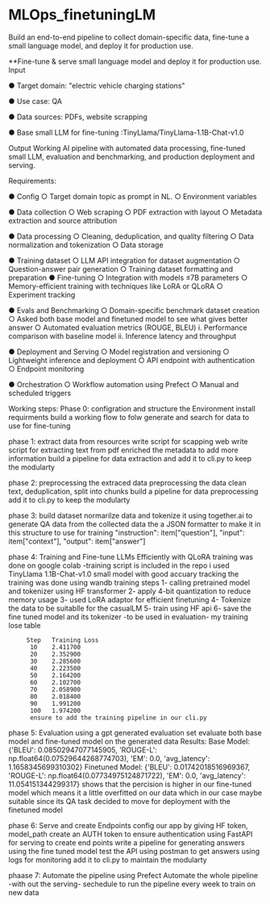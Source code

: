 # MLOps_finetuningLM
Build an end-to-end pipeline to collect domain-specific data, fine-tune a small language model, and deploy it for production use.

**Fine-tune & serve small language model and deploy it for production use.
Input

● Target domain: "electric vehicle charging stations"

● Use case: QA

● Data sources: PDFs, website scrapping

● Base small LLM for fine-tuning :TinyLlama/TinyLlama-1.1B-Chat-v1.0

Output
Working AI pipeline with automated data processing, fine-tuned small LLM, evaluation and
benchmarking, and production deployment and serving.

Requirements:

● Config
    ○ Target domain topic as prompt in NL.
    ○ Environment variables

● Data collection
    ○ Web scraping
    ○ PDF extraction with layout
    ○ Metadata extraction and source attribution

● Data processing
    ○ Cleaning, deduplication, and quality filtering
    ○ Data normalization and tokenization
    ○ Data storage

● Training dataset
    ○ LLM API integration for dataset augmentation
    ○ Question-answer pair generation
    ○ Training dataset formatting and preparation
    ● Fine-tuning
    ○ Integration with models ≤7B parameters
    ○ Memory-efficient training with techniques like LoRA or QLoRA
    ○ Experiment tracking

● Evals and Benchmarking
    ○ Domain-specific benchmark dataset creation 
    ○ Asked both base model and finetuned model to see what gives better answer 
    ○ Automated evaluation metrics (ROUGE, BLEU)
        i. Performance comparison with baseline model
        ii. Inference latency and throughput

● Deployment and Serving
    ○ Model registration and versioning
    ○ Lightweight inference and deployment
    ○ API endpoint with authentication
    ○ Endpoint monitoring

● Orchestration
    ○ Workflow automation using Prefect
    ○ Manual and scheduled triggers


Working steps:
Phase 0: configration and structure the Environment 
         install requirments 
         build a working flow to folw 
         generate and search for data to use for fine-tuning 

phase 1: extract data from resources 
          write script for scapping web 
          write script for extracting text from pdf
          enriched the metadata to add more information 
          build a pipeline for data extraction
          and add it to cli.py to keep the modularty 

phase 2: preprocessing the extraced data
         preprocessing the data clean text, deduplication, 
         split into chunks
         build a pipeline for data preprocessing
        add it to cli.py to keep the modularty 

phase 3: build dataset
         normarilze data and tokenize it 
         using together.ai to generate QA data from the collected data
         the a JSON formatter to make it in this structure to use for training 
                "instruction": item["question"],
                "input": item["context"],
                "output": item["answer"]

                

phase 4: Training and Fine-tune LLMs Efficiently with QLoRA
         training was done on google colab -training script is included in the repo
         i used TinyLlama 1.1B-Chat-v1.0 small model with good accuary
         tracking the training was done using wandb
         training steps 
         1- calling pretrained model and tokenizer using HF transformer
         2- apply 4-bit quantization to reduce memory usage
         3- used LoRA adaptor for efficient finetuning
         4- Tokenize the data to be suitablle for the casualLM
         5- train using HF api 
         6- save the fine tuned model and its tokenizer -to be used in evaluation-
         my training lose table 
         
         Step	Training Loss
          10	2.411700
          20	2.352900
          30	2.285600
          40	2.223500
          50	2.164200
          60	2.102700
          70	2.058900
          80	2.018400
          90	1.991200
          100	1.974200
          ensure to add the training pipeline in our cli.py 

phase 5: Evaluation 
         using a gpt generated evaluation set
         evaluate both base model and fine-tuned model on the generated data
         Results:
            Base Model: {'BLEU': 0.08502947077145905, 'ROUGE-L': np.float64(0.07529644268774703), 
            'EM': 0.0, 'avg_latency': 1.1658345699310302}
            Finetuned Model: {'BLEU': 0.01742018516969367, 'ROUGE-L': np.float64(0.07734975124871722),
             'EM': 0.0, 'avg_latency': 11.054151344299317}
        shows that the percision is higher in our fine-tuned model which means it a little 
            overfitted on our data which in our case maybe suitable since its QA task
        decided to move for deployment with the finetuned model 

phase 6: Serve and create Endpoints
         config our app by giving HF token, model_path
         create an AUTH token to ensure authentication
         using FastAPI for serving to create end points
         write a pipeline for generating answers using the fine tuned model
         test the API using postman to get answers
         using logs for monitoring
         add it to cli.py to maintain the modularty

phaase 7: Automate the pipeline using Prefect
          Automate the whole pipeline -with out the serving- 
          sechedule to run the pipeline every week to train on new data 

